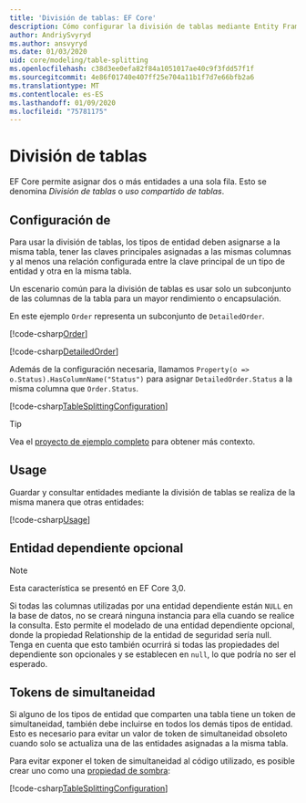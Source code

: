 ```yaml
---
title: 'División de tablas: EF Core'
description: Cómo configurar la división de tablas mediante Entity Framework Core
author: AndriySvyryd
ms.author: ansvyryd
ms.date: 01/03/2020
uid: core/modeling/table-splitting
ms.openlocfilehash: c38d3ee0efa82f84a1051017ae40c9f3fdd57f1f
ms.sourcegitcommit: 4e86f01740e407ff25e704a11b1f7d7e66bfb2a6
ms.translationtype: MT
ms.contentlocale: es-ES
ms.lasthandoff: 01/09/2020
ms.locfileid: "75781175"
---
```

# <a name="table-splitting"></a>División de tablas

EF Core permite asignar dos o más entidades a una sola fila. Esto se denomina _División de tablas_ o _uso compartido de tablas_.

## <a name="configuration"></a>Configuración de

Para usar la división de tablas, los tipos de entidad deben asignarse a la misma tabla, tener las claves principales asignadas a las mismas columnas y al menos una relación configurada entre la clave principal de un tipo de entidad y otra en la misma tabla.

Un escenario común para la división de tablas es usar solo un subconjunto de las columnas de la tabla para un mayor rendimiento o encapsulación.

En este ejemplo `Order` representa un subconjunto de `DetailedOrder`.

[!code-csharp[Order](../../../samples/core/Modeling/TableSplitting/Order.cs?name=Order)]

[!code-csharp[DetailedOrder](../../../samples/core/Modeling/TableSplitting/DetailedOrder.cs?name=DetailedOrder)]

Además de la configuración necesaria, llamamos `Property(o => o.Status).HasColumnName("Status")` para asignar `DetailedOrder.Status` a la misma columna que `Order.Status`.

[!code-csharp[TableSplittingConfiguration](../../../samples/core/Modeling/TableSplitting/TableSplittingContext.cs?name=TableSplitting)]

> [!TIP]
> Vea el [proyecto de ejemplo completo](https://github.com/aspnet/EntityFramework.Docs/tree/master/samples/core/Modeling/TableSplitting) para obtener más contexto.

## <a name="usage"></a>Usage

Guardar y consultar entidades mediante la división de tablas se realiza de la misma manera que otras entidades:

[!code-csharp[Usage](../../../samples/core/Modeling/TableSplitting/Program.cs?name=Usage)]

## <a name="optional-dependent-entity"></a>Entidad dependiente opcional

> [!NOTE]
> Esta característica se presentó en EF Core 3,0.

Si todas las columnas utilizadas por una entidad dependiente están `NULL` en la base de datos, no se creará ninguna instancia para ella cuando se realice la consulta. Esto permite el modelado de una entidad dependiente opcional, donde la propiedad Relationship de la entidad de seguridad sería null. Tenga en cuenta que esto también ocurrirá si todas las propiedades del dependiente son opcionales y se establecen en `null`, lo que podría no ser el esperado.

## <a name="concurrency-tokens"></a>Tokens de simultaneidad

Si alguno de los tipos de entidad que comparten una tabla tiene un token de simultaneidad, también debe incluirse en todos los demás tipos de entidad. Esto es necesario para evitar un valor de token de simultaneidad obsoleto cuando solo se actualiza una de las entidades asignadas a la misma tabla.

Para evitar exponer el token de simultaneidad al código utilizado, es posible crear uno como una [propiedad de sombra](xref:core/modeling/shadow-properties):

[!code-csharp[TableSplittingConfiguration](../../../samples/core/Modeling/TableSplitting/TableSplittingContext.cs?name=ConcurrencyToken&highlight=2)]
